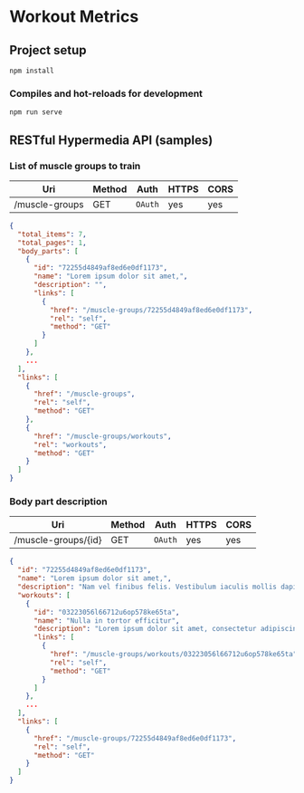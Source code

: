 # Workout Metrics

## Project setup
```
npm install
```

### Compiles and hot-reloads for development
```
npm run serve
```

## RESTful Hypermedia API (samples)

### List of muscle groups to train
Uri | Method | Auth | HTTPS | CORS |
|---|---|---|---|---|
| /muscle-groups | GET | `OAuth` | yes | yes |

```json
{
  "total_items": 7,
  "total_pages": 1,
  "body_parts": [
    {
      "id": "72255d4849af8ed6e0df1173",
      "name": "Lorem ipsum dolor sit amet,",
      "description": "",
      "links": [
        {
          "href": "/muscle-groups/72255d4849af8ed6e0df1173",
          "rel": "self",
          "method": "GET"
        }
      ]
    },
    ...
  ],
  "links": [
    {
      "href": "/muscle-groups",
      "rel": "self",
      "method": "GET"
    },
    {
      "href": "/muscle-groups/workouts",
      "rel": "workouts",
      "method": "GET"
    }
  ]
}
``` 

### Body part description
Uri | Method | Auth | HTTPS | CORS |
|---|---|---|---|---|
| /muscle-groups/{id} | GET | `OAuth` | yes | yes |

```json
{
  "id": "72255d4849af8ed6e0df1173",
  "name": "Lorem ipsum dolor sit amet,",
  "description": "Nam vel finibus felis. Vestibulum iaculis mollis dapibus.",
  "workouts": [
    {
      "id": "03223056l66712u6op578ke65ta",
      "name": "Nulla in tortor efficitur",
      "description": "Lorem ipsum dolor sit amet, consectetur adipiscing elit.",
      "links": [
        {
          "href": "/muscle-groups/workouts/03223056l66712u6op578ke65ta",
          "rel": "self",
          "method": "GET"
        }
      ]
    },
    ...
  ],
  "links": [
    {
      "href": "/muscle-groups/72255d4849af8ed6e0df1173",
      "rel": "self",
      "method": "GET"
    }
  ]
}
``` 

